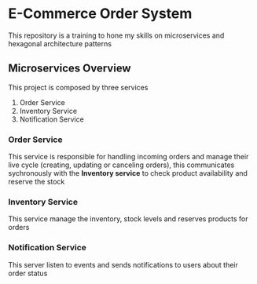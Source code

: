 # E-Commerce Order System
This repository is a training to hone my skills on microservices and hexagonal architecture patterns
## Microservices Overview
This project is composed by three services
1. Order Service
2. Inventory Service
3. Notification Service
### Order Service
This service is responsible for handling incoming orders and manage their live cycle (creating, updating or canceling orders), this communicates sychronously with the **Inventory service** to check product availability and reserve the stock
### Inventory Service
This service manage the inventory, stock levels and reserves products for orders
### Notification Service
This server listen to events and sends notifications to users about their order status
